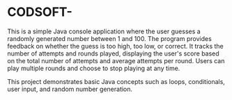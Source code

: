 # CODSOFT-
This is a simple Java console application where the user guesses a randomly generated number between 1 and 100.
The program provides feedback on whether the guess is too high, too low, or correct. 
It tracks the number of attempts and rounds played, displaying the user's score based on the total number of attempts and average attempts per round.
Users can play multiple rounds and choose to stop playing at any time. 

This project demonstrates basic Java concepts such as loops, conditionals, user input, and random number generation.
